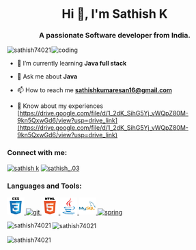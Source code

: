 <h1 align="center">Hi 👋, I'm Sathish K</h1>
<h3 align="center">A passionate Software developer from India.</h3>
<img align="right" alt="coding" width="400" src="https://camo.githubusercontent.com/cae12fddd9d6982901d82580bdf321d81fb299141098ca1c2d4891870827bf17/68747470733a2f2f6d69726f2e6d656469756d2e636f6d2f6d61782f313336302f302a37513379765349765f7430696f4a2d5a2e676966">
<p align="left"> <img src="https://komarev.com/ghpvc/?username=sathish74021&label=Profile%20views&color=0e75b6&style=flat" alt="sathish74021" /> </p>

- 🌱 I’m currently learning **Java full stack**

- 💬 Ask me about **Java**

- 📫 How to reach me **sathishkumaresan16@gmail.com**

- 📄 Know about my experiences [https://drive.google.com/file/d/1_2dK_SihG5Yj_vWQpZ80M-9kn5QxwGd6/view?usp=drive_link](https://drive.google.com/file/d/1_2dK_SihG5Yj_vWQpZ80M-9kn5QxwGd6/view?usp=drive_link)

<h3 align="left">Connect with me:</h3>
<p align="left">
<a href="https://linkedin.com/in/sathish k" target="blank"><img align="center" src="https://raw.githubusercontent.com/rahuldkjain/github-profile-readme-generator/master/src/images/icons/Social/linked-in-alt.svg" alt="sathish k" height="30" width="40" /></a>
<a href="https://instagram.com/sathish_.03" target="blank"><img align="center" src="https://raw.githubusercontent.com/rahuldkjain/github-profile-readme-generator/master/src/images/icons/Social/instagram.svg" alt="sathish_.03" height="30" width="40" /></a>
</p>

<h3 align="left">Languages and Tools:</h3>
<p align="left"> <a href="https://www.w3schools.com/css/" target="_blank" rel="noreferrer"> <img src="https://raw.githubusercontent.com/devicons/devicon/master/icons/css3/css3-original-wordmark.svg" alt="css3" width="40" height="40"/> </a> <a href="https://git-scm.com/" target="_blank" rel="noreferrer"> <img src="https://www.vectorlogo.zone/logos/git-scm/git-scm-icon.svg" alt="git" width="40" height="40"/> </a> <a href="https://www.w3.org/html/" target="_blank" rel="noreferrer"> <img src="https://raw.githubusercontent.com/devicons/devicon/master/icons/html5/html5-original-wordmark.svg" alt="html5" width="40" height="40"/> </a> <a href="https://www.java.com" target="_blank" rel="noreferrer"> <img src="https://raw.githubusercontent.com/devicons/devicon/master/icons/java/java-original.svg" alt="java" width="40" height="40"/> </a> <a href="https://www.mysql.com/" target="_blank" rel="noreferrer"> <img src="https://raw.githubusercontent.com/devicons/devicon/master/icons/mysql/mysql-original-wordmark.svg" alt="mysql" width="40" height="40"/> </a> <a href="https://spring.io/" target="_blank" rel="noreferrer"> <img src="https://www.vectorlogo.zone/logos/springio/springio-icon.svg" alt="spring" width="40" height="40"/> </a> </p>

<p><img align="left" src="https://github-readme-stats.vercel.app/api/top-langs?username=sathish74021&show_icons=true&locale=en&layout=compact" alt="sathish74021" /></p>

<p>&nbsp;<img align="center" src="https://github-readme-stats.vercel.app/api?username=sathish74021&show_icons=true&locale=en" alt="sathish74021" /></p>

<p><img align="center" src="https://github-readme-streak-stats.herokuapp.com/?user=sathish74021&" alt="sathish74021" /></p>
